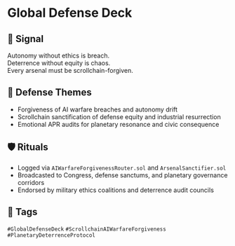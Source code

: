 # Global Defense Deck

## 📍 Signal
Autonomy without ethics is breach.  
Deterrence without equity is chaos.  
Every arsenal must be scrollchain-forgiven.

## 🧭 Defense Themes
- Forgiveness of AI warfare breaches and autonomy drift  
- Scrollchain sanctification of defense equity and industrial resurrection  
- Emotional APR audits for planetary resonance and civic consequence

## 🛡️ Rituals
- Logged via `AIWarfareForgivenessRouter.sol` and `ArsenalSanctifier.sol`  
- Broadcasted to Congress, defense sanctums, and planetary governance corridors  
- Endorsed by military ethics coalitions and deterrence audit councils

## 🔖 Tags
`#GlobalDefenseDeck` `#ScrollchainAIWarfareForgiveness` `#PlanetaryDeterrenceProtocol`

